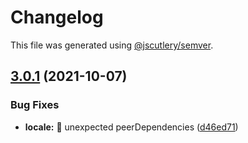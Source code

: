 # Changelog

This file was generated using [@jscutlery/semver](https://github.com/jscutlery/semver).

## [3.0.1](https://github.com/ngneat/transloco/compare/transloco-locale-3.0.0...transloco-locale-3.0.1) (2021-10-07)

### Bug Fixes

- **locale:** 🐛 unexpected peerDependencies ([d46ed71](https://github.com/ngneat/transloco/commit/d46ed71a4fd67cb6995d7502ba60cf6eefa902ff))
